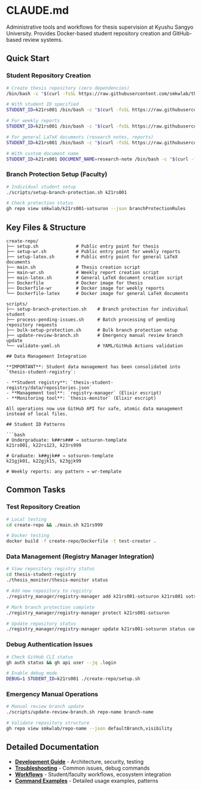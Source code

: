 # CLAUDE.md

Administrative tools and workflows for thesis supervision at Kyushu Sangyo University. Provides Docker-based student repository creation and GitHub-based review systems.

## Quick Start

### Student Repository Creation
```bash
# Create thesis repository (zero dependencies)
/bin/bash -c "$(curl -fsSL https://raw.githubusercontent.com/smkwlab/thesis-management-tools/main/create-repo/setup.sh)"

# With student ID specified
STUDENT_ID=k21rs001 /bin/bash -c "$(curl -fsSL https://raw.githubusercontent.com/smkwlab/thesis-management-tools/main/create-repo/setup.sh)"

# For weekly reports
STUDENT_ID=k21rs001 /bin/bash -c "$(curl -fsSL https://raw.githubusercontent.com/smkwlab/thesis-management-tools/main/create-repo/setup-wr.sh)"

# For general LaTeX documents (research notes, reports)
STUDENT_ID=k21rs001 /bin/bash -c "$(curl -fsSL https://raw.githubusercontent.com/smkwlab/thesis-management-tools/main/create-repo/setup-latex.sh)"

# With custom document name
STUDENT_ID=k21rs001 DOCUMENT_NAME=research-note /bin/bash -c "$(curl -fsSL https://raw.githubusercontent.com/smkwlab/thesis-management-tools/main/create-repo/setup-latex.sh)"
```

### Branch Protection Setup (Faculty)
```bash
# Individual student setup
./scripts/setup-branch-protection.sh k21rs001

# Check protection status
gh repo view smkwlab/k21rs001-sotsuron --json branchProtectionRules
```

## Key Files & Structure

```
create-repo/
├── setup.sh              # Public entry point for thesis
├── setup-wr.sh           # Public entry point for weekly reports
├── setup-latex.sh        # Public entry point for general LaTeX documents
├── main.sh               # Thesis creation script
├── main-wr.sh            # Weekly report creation script
├── main-latex.sh         # General LaTeX document creation script
├── Dockerfile            # Docker image for thesis
├── Dockerfile-wr         # Docker image for weekly reports
└── Dockerfile-latex      # Docker image for general LaTeX documents

scripts/
├── setup-branch-protection.sh    # Branch protection for individual student
├── process-pending-issues.sh     # Batch processing of pending repository requests
├── bulk-setup-protection.sh      # Bulk branch protection setup
├── update-review-branch.sh       # Emergency manual review branch update
└── validate-yaml.sh              # YAML/GitHub Actions validation

## Data Management Integration

**IMPORTANT**: Student data management has been consolidated into `thesis-student-registry`:

- **Student registry**: `thesis-student-registry/data/repositories.json`
- **Management tool**: `registry-manager` (Elixir escript)
- **Monitoring tool**: `thesis-monitor` (Elixir escript)

All operations now use GitHub API for safe, atomic data management instead of local files.

## Student ID Patterns

```bash
# Undergraduate: k##rs### → sotsuron-template
k21rs001, k22rs123, k23rs999

# Graduate: k##gjk## → sotsuron-template  
k21gjk01, k22gjk15, k23gjk99

# Weekly reports: any pattern → wr-template
```

## Common Tasks

### Test Repository Creation
```bash
# Local testing
cd create-repo && ./main.sh k21rs999

# Docker testing
docker build -f create-repo/Dockerfile -t test-creator .
```

### Data Management (Registry Manager Integration)
```bash
# View repository registry status
cd thesis-student-registry
./thesis_monitor/thesis-monitor status

# Add new repository to registry
./registry_manager/registry-manager add k21rs001-sotsuron k21rs001 sotsuron active thesis

# Mark branch protection complete
./registry_manager/registry-manager protect k21rs001-sotsuron

# Update repository status
./registry_manager/registry-manager update k21rs001-sotsuron status completed
```

### Debug Authentication Issues
```bash
# Check GitHub CLI status
gh auth status && gh api user --jq .login

# Enable debug mode
DEBUG=1 STUDENT_ID=k21rs001 ./create-repo/setup.sh
```

### Emergency Manual Operations
```bash
# Manual review branch update
./scripts/update-review-branch.sh repo-name branch-name

# Validate repository structure
gh repo view smkwlab/repo-name --json defaultBranch,visibility
```

## Detailed Documentation

- **[Development Guide](docs/CLAUDE-DEVELOPMENT.md)** - Architecture, security, testing
- **[Troubleshooting](docs/CLAUDE-TROUBLESHOOTING.md)** - Common issues, debug commands
- **[Workflows](docs/CLAUDE-WORKFLOWS.md)** - Student/faculty workflows, ecosystem integration
- **[Command Examples](docs/CLAUDE-EXAMPLES.md)** - Detailed usage examples, patterns